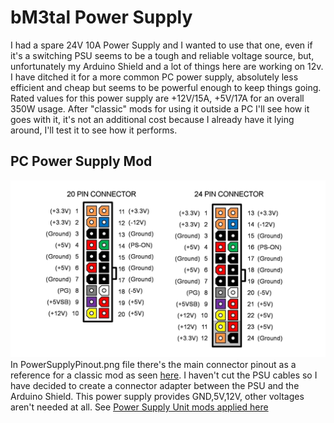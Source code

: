 # bM3tal Power Supply
I had a spare 24V 10A Power Supply and I wanted to use that one, even if it's a switching PSU seems to be a tough and reliable voltage source, but, unfortunately my Arduino Shield and a lot of things here are working on 12v. I have ditched it for a more common PC power supply, absolutely less efficient and cheap but seems to be powerful enough to keep things going.<br/>
Rated values for this power supply are +12V/15A, +5V/17A for an overall 350W usage. After "classic" mods for using it outside a PC I'll see how it goes with it, it's not an additional cost because I already have it lying around, I'll test it to see how it performs.

## PC Power Supply Mod
![Power Supply Pinout](PowerSupplyPinout.png)
In PowerSupplyPinout.png file there's the main connector pinout as a reference for a classic mod as seen [here](http://makezine.com/projects/computer-power-supply-to-bench-power-supply-adapter/). I haven't cut the PSU cables so I have decided to create a connector adapter between the PSU and the Arduino Shield. This power supply provides GND,5V,12V, other voltages aren't needed at all. See [Power Supply Unit mods applied here](electronics/01.PSU-arduino-shield.md)
